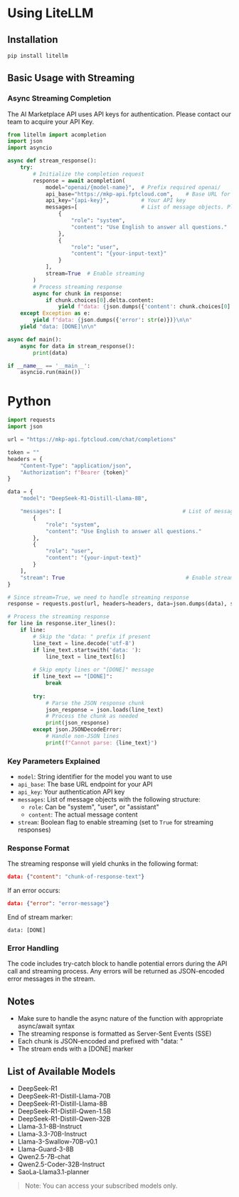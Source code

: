 # Using LiteLLM

## Installation
```bash
pip install litellm
```
## Basic Usage with Streaming
### Async Streaming Completion
The AI Marketplace API uses API keys for authentication. Please contact our team to acquire your API Key. 

```python
from litellm import acompletion
import json
import asyncio

async def stream_response():
    try:
        # Initialize the completion request
        response = await acompletion(
            model="openai/{model-name}",  # Prefix required openai/
            api_base="https://mkp-api.fptcloud.com",    # Base URL for API
            api_key="{api-key}",          # Your API key
            messages=[                    # List of message objects. Please update the System prompt to have the model respond appropriately
                {
                    "role": "system",
                    "content": "Use English to answer all questions."
                },
                {
                    "role": "user",
                    "content": "{your-input-text}"
                }
            ],
            stream=True  # Enable streaming
        )
        # Process streaming response
        async for chunk in response:
            if chunk.choices[0].delta.content:
                yield f"data: {json.dumps({'content': chunk.choices[0].delta.content})}\n\n"
    except Exception as e:
        yield f"data: {json.dumps({'error': str(e)})}\n\n"
    yield "data: [DONE]\n\n"

async def main():
    async for data in stream_response():
        print(data)

if __name__ == '__main__':
    asyncio.run(main())
```
# Python
```python
import requests
import json

url = "https://mkp-api.fptcloud.com/chat/completions"

token = ""
headers = {
    "Content-Type": "application/json",
    "Authorization": f"Bearer {token}"
}

data = {
    "model": "DeepSeek-R1-Distill-Llama-8B",

    "messages": [                                      # List of message objects. Please update the System prompt to have the model respond appropriately
        {
            "role": "system",
            "content": "Use English to answer all questions."
        },
        {
            "role": "user",
            "content": "{your-input-text}"
        }
    ],
    "stream": True                                      # Enable streaming
}

# Since stream=True, we need to handle streaming response
response = requests.post(url, headers=headers, data=json.dumps(data), stream=True)

# Process the streaming response
for line in response.iter_lines():
    if line:
        # Skip the "data: " prefix if present
        line_text = line.decode('utf-8')
        if line_text.startswith('data: '):
            line_text = line_text[6:]
        
        # Skip empty lines or "[DONE]" message
        if line_text == "[DONE]":
            break
        
        try:
            # Parse the JSON response chunk
            json_response = json.loads(line_text)
            # Process the chunk as needed
            print(json_response)
        except json.JSONDecodeError:
            # Handle non-JSON lines
            print(f"Cannot parse: {line_text}")
```

### Key Parameters Explained
- `model`: String identifier for the model you want to use
- `api_base`: The base URL endpoint for your API
- `api_key`: Your authentication API key
- `messages`: List of message objects with the following structure:
  - `role`: Can be "system", "user", or "assistant"
  - `content`: The actual message content
- `stream`: Boolean flag to enable streaming (set to `True` for streaming responses)
### Response Format
The streaming response will yield chunks in the following format:
```json
data: {"content": "chunk-of-response-text"}
```
If an error occurs:
```json
data: {"error": "error-message"}
```
End of stream marker:
```
data: [DONE]
```
### Error Handling
The code includes try-catch block to handle potential errors during the API call and streaming process. Any errors will be returned as JSON-encoded error messages in the stream.
## Notes
- Make sure to handle the async nature of the function with appropriate async/await syntax
- The streaming response is formatted as Server-Sent Events (SSE)
- Each chunk is JSON-encoded and prefixed with "data: "
- The stream ends with a [DONE] marker

## List of Available Models

- DeepSeek-R1
- DeepSeek-R1-Distill-Llama-70B  
- DeepSeek-R1-Distill-Llama-8B  
- DeepSeek-R1-Distill-Qwen-1.5B  
- DeepSeek-R1-Distill-Qwen-32B  
- Llama-3.1-8B-Instruct  
- Llama-3.3-70B-Instruct  
- Llama-3-Swallow-70B-v0.1
- Llama-Guard-3-8B  
- Qwen2.5-7B-chat  
- Qwen2.5-Coder-32B-Instruct  
- SaoLa-Llama3.1-planner

> Note: You can access your subscribed models only.
